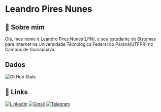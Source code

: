 # Leandro Pires Nunes

## 🚀 Sobre mim
Olá, meu nome é Leandro Pires Nunes(LPN), e sou estudante de Sistemas para Internet na Universidade Técnologica Federal do Paraná(UTFPR) no Campus de Guarapuava.

## Dados
![GitHub Stats](https://github-readme-stats.vercel.app/api?username=lpn-leandro&theme=transparent&bg_color=000&border_color=30A3DC&show_icons=true&icon_color=30A3DC&title_color=E94D5F&text_color=FFF)

## 🔗 Links
[![LinkedIn](https://img.shields.io/badge/LinkedIn-0077B5?style=for-the-badge&logo=linkedin&logoColor=white)](https://www.linkedin.com/in/leandropiresnunes/)
[![Gmail](https://img.shields.io/badge/Gmail-333333?style=for-the-badge&logo=gmail&logoColor=red)](mailto:pnunesleandro@gmail.com)
[![Telegram](https://img.shields.io/badge/Telegram-000?style=for-the-badge&logo=telegram&logoColor=2CA5E0)](https://t.me/SEUUSERNAME)
